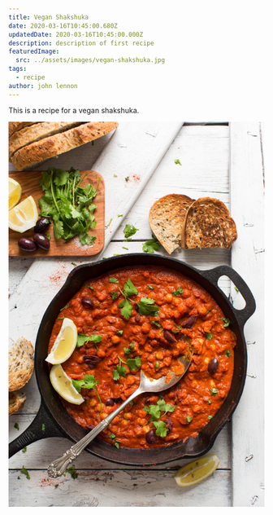 ```yaml
---
title: Vegan Shakshuka
date: 2020-03-16T10:45:00.680Z
updatedDate: 2020-03-16T10:45:00.000Z
description: description of first recipe
featuredImage:
  src: ../assets/images/vegan-shakshuka.jpg
tags:
  - recipe
author: john lennon
---
```

This is a recipe for a vegan shakshuka.

![Vegan shakshuka](../assets/images/vegan-shakshuka.jpg "Vegan shakshuka")
